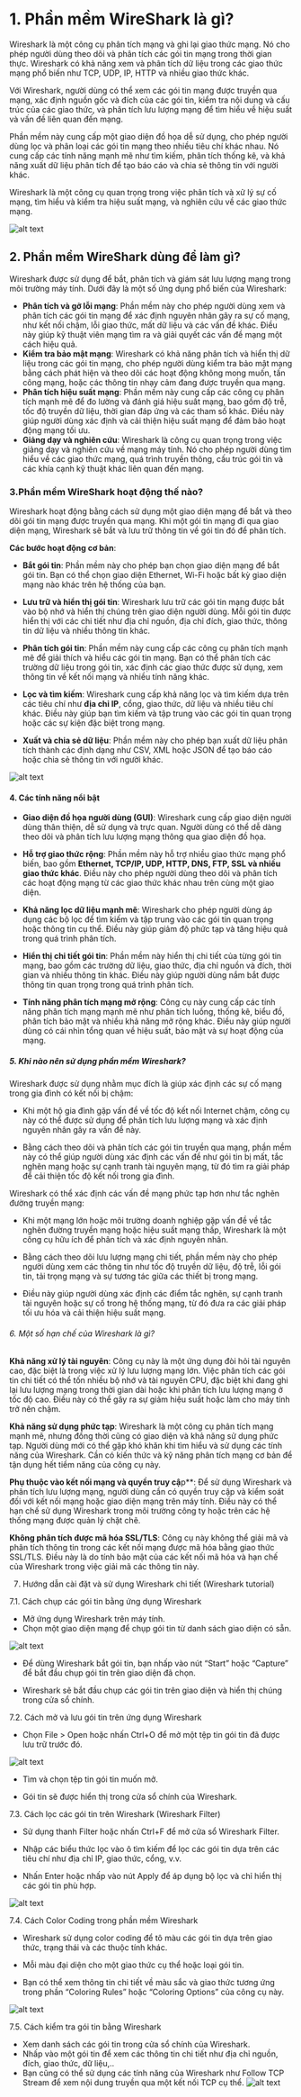 
# 1. Phần mềm WireShark là gì?
Wireshark là một công cụ phân tích mạng và ghi lại giao thức mạng. Nó cho phép người dùng theo dõi và phân tích các gói tin mạng trong thời gian thực. Wireshark có khả năng xem và phân tích dữ liệu trong các giao thức mạng phổ biến như TCP, UDP, IP, HTTP và nhiều giao thức khác.

Với Wireshark, người dùng có thể xem các gói tin mạng được truyền qua mạng, xác định nguồn gốc và đích của các gói tin, kiểm tra nội dung và cấu trúc của các giao thức, và phân tích lưu lượng mạng để tìm hiểu về hiệu suất và vấn đề liên quan đến mạng.

Phần mềm này cung cấp một giao diện đồ họa dễ sử dụng, cho phép người dùng lọc và phân loại các gói tin mạng theo nhiều tiêu chí khác nhau. Nó cung cấp các tính năng mạnh mẽ như tìm kiếm, phân tích thống kê, và khả năng xuất dữ liệu phân tích để tạo báo cáo và chia sẻ thông tin với người khác.

Wireshark là một công cụ quan trọng trong việc phân tích và xử lý sự cố mạng, tìm hiểu và kiểm tra hiệu suất mạng, và nghiên cứu về các giao thức mạng.

![alt text](image.png)


## 2. Phần mềm WireShark dùng để làm gì?
Wireshark được sử dụng để bắt, phân tích và giám sát lưu lượng mạng trong môi trường máy tính. Dưới đây là một số ứng dụng phổ biến của Wireshark:

- **Phân tích và gỡ lỗi mạng**: Phần mềm này cho phép người dùng xem và phân tích các gói tin mạng để xác định nguyên nhân gây ra sự cố mạng, như kết nối chậm, lỗi giao thức, mất dữ liệu và các vấn đề khác. Điều này giúp kỹ thuật viên mạng tìm ra và giải quyết các vấn đề mạng một cách hiệu quả.
- **Kiểm tra bảo mật mạng**: Wireshark có khả năng phân tích và hiển thị dữ liệu trong các gói tin mạng, cho phép người dùng kiểm tra bảo mật mạng bằng cách phát hiện và theo dõi các hoạt động không mong muốn, tấn công mạng, hoặc các thông tin nhạy cảm đang được truyền qua mạng.
- **Phân tích hiệu suất mạng**: Phần mềm này cung cấp các công cụ phân tích mạnh mẽ để đo lường và đánh giá hiệu suất mạng, bao gồm độ trễ, tốc độ truyền dữ liệu, thời gian đáp ứng và các tham số khác. Điều này giúp người dùng xác định và cải thiện hiệu suất mạng để đảm bảo hoạt động mạng tối ưu.
- **Giảng dạy và nghiên cứu**: Wireshark là công cụ quan trọng trong việc giảng dạy và nghiên cứu về mạng máy tính. Nó cho phép người dùng tìm hiểu về các giao thức mạng, quá trình truyền thông, cấu trúc gói tin và các khía cạnh kỹ thuật khác liên quan đến mạng.

### 3.Phần mềm WireShark hoạt động thế nào?
Wireshark hoạt động bằng cách sử dụng một giao diện mạng để bắt và theo dõi gói tin mạng được truyền qua mạng. Khi một gói tin mạng đi qua giao diện mạng, Wireshark sẽ bắt và lưu trữ thông tin về gói tin đó để phân tích.


**Các bước hoạt động cơ bản**:

- **Bắt gói tin**: Phần mềm này cho phép bạn chọn giao diện mạng để bắt gói tin. Bạn có thể chọn giao diện Ethernet, Wi-Fi hoặc bất kỳ giao diện mạng nào khác trên hệ thống của bạn.

- **Lưu trữ và hiển thị gói tin**: Wireshark lưu trữ các gói tin mạng được bắt vào bộ nhớ và hiển thị chúng trên giao diện người dùng. Mỗi gói tin được hiển thị với các chi tiết như địa chỉ nguồn, địa chỉ đích, giao thức, thông tin dữ liệu và nhiều thông tin khác.

- **Phân tích gói tin**: Phần mềm này cung cấp các công cụ phân tích mạnh mẽ để giải thích và hiểu các gói tin mạng. Bạn có thể phân tích các trường dữ liệu trong gói tin, xác định các giao thức được sử dụng, xem thông tin về kết nối mạng và nhiều tính năng khác.

- **Lọc và tìm kiếm**: Wireshark cung cấp khả năng lọc và tìm kiếm dựa trên các tiêu chí như **địa chỉ IP**, cổng, giao thức, dữ liệu và nhiều tiêu chí khác. Điều này giúp bạn tìm kiếm và tập trung vào các gói tin quan trọng hoặc các sự kiện đặc biệt trong mạng.

- **Xuất và chia sẻ dữ liệu**: Phần mềm này cho phép bạn xuất dữ liệu phân tích thành các định dạng như CSV, XML hoặc JSON để tạo báo cáo hoặc chia sẻ thông tin với người khác.

![alt text](image-1.png)

#### 4. Các tính năng nổi bật
- **Giao diện đồ họa người dùng (GUI)**: Wireshark cung cấp giao diện người dùng thân thiện, dễ sử dụng và trực quan. Người dùng có thể dễ dàng theo dõi và phân tích lưu lượng mạng thông qua giao diện đồ họa.

- **Hỗ trợ giao thức rộng**: Phần mềm này hỗ trợ nhiều giao thức mạng phổ biến, bao gồm **Ethernet, TCP/IP, UDP, HTTP, DNS, FTP, SSL và nhiều giao thức khác**. Điều này cho phép người dùng theo dõi và phân tích các hoạt động mạng từ các giao thức khác nhau trên cùng một giao diện.

- **Khả năng lọc dữ liệu mạnh mẽ**: Wireshark cho phép người dùng áp dụng các bộ lọc để tìm kiếm và tập trung vào các gói tin quan trọng hoặc thông tin cụ thể. Điều này giúp giảm độ phức tạp và tăng hiệu quả trong quá trình phân tích.

- **Hiển thị chi tiết gói tin**: Phần mềm này hiển thị chi tiết của từng gói tin mạng, bao gồm các trường dữ liệu, giao thức, địa chỉ nguồn và đích, thời gian và nhiều thông tin khác. Điều này giúp người dùng nắm bắt được thông tin quan trọng trong quá trình phân tích.

- **Tính năng phân tích mạng mở rộng**: Công cụ này cung cấp các tính năng phân tích mạng mạnh mẽ như phân tích luồng, thống kê, biểu đồ, phân tích bảo mật và nhiều khả năng mở rộng khác. Điều này giúp người dùng có cái nhìn tổng quan về hiệu suất, bảo mật và sự hoạt động của mạng.


##### 5. Khi nào nên sử dụng phần mềm Wireshark?

Wireshark được sử dụng nhằm mục đích là giúp xác định các sự cố mạng trong gia đình có kết nối bị chậm:

- Khi một hộ gia đình gặp vấn đề về tốc độ kết nối Internet chậm, công cụ này có thể được sử dụng để phân tích lưu lượng mạng và xác định nguyên nhân gây ra vấn đề này.

- Bằng cách theo dõi và phân tích các gói tin truyền qua mạng, phần mềm này có thể giúp người dùng xác định các vấn đề như gói tin bị mất, tắc nghẽn mạng hoặc sự cạnh tranh tài nguyên mạng, từ đó tìm ra giải pháp để cải thiện tốc độ kết nối trong gia đình.

Wireshark có thể xác định các vấn đề mạng phức tạp hơn như tắc nghẽn đường truyền mạng:

- Khi một mạng lớn hoặc môi trường doanh nghiệp gặp vấn đề về tắc nghẽn đường truyền mạng hoặc hiệu suất mạng thấp, Wireshark là một công cụ hữu ích để phân tích và xác định nguyên nhân.

- Bằng cách theo dõi lưu lượng mạng chi tiết, phần mềm này cho phép người dùng xem các thông tin như tốc độ truyền dữ liệu, độ trễ, lỗi gói tin, tải trọng mạng và sự tương tác giữa các thiết bị trong mạng.

- Điều này giúp người dùng xác định các điểm tắc nghẽn, sự cạnh tranh tài nguyên hoặc sự cố trong hệ thống mạng, từ đó đưa ra các giải pháp tối ưu hóa và cải thiện hiệu suất mạng.

###### 6. Một số hạn chế của Wireshark là gì?

**Khả năng xử lý tài nguyên**: Công cụ này là một ứng dụng đòi hỏi tài nguyên cao, đặc biệt là trong việc xử lý lưu lượng mạng lớn. Việc phân tích các gói tin chi tiết có thể tốn nhiều bộ nhớ và tài nguyên CPU, đặc biệt khi đang ghi lại lưu lượng mạng trong thời gian dài hoặc khi phân tích lưu lượng mạng ở tốc độ cao. Điều này có thể gây ra sự giảm hiệu suất hoặc làm cho máy tính trở nên chậm.

**Khả năng sử dụng phức tạp**: Wireshark là một công cụ phân tích mạng mạnh mẽ, nhưng đồng thời cũng có giao diện và khả năng sử dụng phức tạp. Người dùng mới có thể gặp khó khăn khi tìm hiểu và sử dụng các tính năng của Wireshark. Cần có kiến thức và kỹ năng phân tích mạng cơ bản để tận dụng hết tiềm năng của công cụ này.

**Phụ thuộc vào kết nối mạng và quyền truy cậ**p**: Để sử dụng Wireshark và phân tích lưu lượng mạng, người dùng cần có quyền truy cập và kiểm soát đối với kết nối mạng hoặc giao diện mạng trên máy tính. Điều này có thể hạn chế sử dụng Wireshark trong môi trường công ty hoặc trên các hệ thống mạng được quản lý chặt chẽ.

**Không phân tích được mã hóa SSL/TLS**: Công cụ này không thể giải mã và phân tích thông tin trong các kết nối mạng được mã hóa bằng giao thức SSL/TLS. Điều này là do tính bảo mật của các kết nối mã hóa và hạn chế của Wireshark trong việc giải mã các thông tin này.



7. Hướng dẫn cài đặt và sử dụng Wireshark chi tiết (Wireshark tutorial)

7.1. Cách chụp các gói tin bằng ứng dụng Wireshark

- Mở ứng dụng Wireshark trên máy tính.
- Chọn một giao diện mạng để chụp gói tin từ danh sách giao diện có sẵn.

![alt text](image-2.png)

- Để dùng Wireshark bắt gói tin, bạn nhấp vào nút “Start” hoặc “Capture” để bắt đầu chụp gói tin trên giao diện đã chọn.

- Wireshark sẽ bắt đầu chụp các gói tin trên giao diện và hiển thị chúng trong cửa sổ chính.

7.2. Cách mở và lưu gói tin trên ứng dụng Wireshark

- Chọn File > Open hoặc nhấn Ctrl+O để mở một tệp tin gói tin đã được lưu trữ trước đó.

![alt text](image-3.png)

- Tìm và chọn tệp tin gói tin muốn mở.

- Gói tin sẽ được hiển thị trong cửa sổ chính của Wireshark.

7.3. Cách lọc các gói tin trên Wireshark (Wireshark Filter)

- Sử dụng thanh Filter hoặc nhấn Ctrl+F để mở cửa sổ Wireshark Filter.

- Nhập các biểu thức lọc vào ô tìm kiếm để lọc các gói tin dựa trên các tiêu chí như địa chỉ IP, giao thức, cổng, v.v.

- Nhấn Enter hoặc nhấp vào nút Apply để áp dụng bộ lọc và chỉ hiển thị các gói tin phù hợp.

![alt text](image-4.png)

7.4. Cách Color Coding trong phần mềm Wireshark

- Wireshark sử dụng color coding để tô màu các gói tin dựa trên giao thức, trạng thái và các thuộc tính khác.

- Mỗi màu đại diện cho một giao thức cụ thể hoặc loại gói tin.

- Bạn có thể xem thông tin chi tiết về màu sắc và giao thức tương ứng trong phần “Coloring Rules” hoặc “Coloring Options” của công cụ này.

![alt text](image-5.png)

7.5. Cách kiểm tra gói tin bằng Wireshark

- Xem danh sách các gói tin trong cửa sổ chính của Wireshark.
- Nhấp vào một gói tin để xem các thông tin chi tiết như địa chỉ nguồn, đích, giao thức, dữ liệu,..
- Bạn cũng có thể sử dụng các tính năng của Wireshark như Follow TCP Stream để xem nội dung truyền qua một kết nối TCP cụ thể.
![alt text](image-6.png)